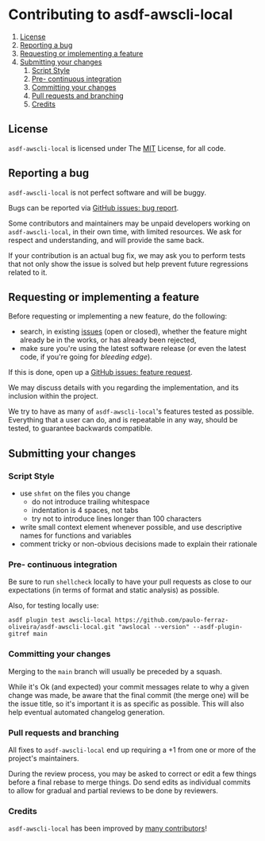 # Contributing to asdf-awscli-local

1. [License](#license)
1. [Reporting a bug](#reporting-a-bug)
1. [Requesting or implementing a feature](#requesting-or-implementing-a-feature)
1. [Submitting your changes](#submitting-your-changes)
   1. [Script Style](#script-style)
   1. [Pre- continuous integration](#pre--continuous-integration)
   1. [Committing your changes](#committing-your-changes)
   1. [Pull requests and branching](#pull-requests-and-branching)
   1. [Credits](#credits)

## License

`asdf-awscli-local` is licensed under The [MIT](LICENSE) License, for all code.

## Reporting a bug

`asdf-awscli-local` is not perfect software and will be buggy.

Bugs can be reported via
[GitHub issues: bug report](https://github.com/paulo-ferraz-oliveira/asdf-awscli-local/issues/new?template=bug_report.md).

Some contributors and maintainers may be unpaid developers working on `asdf-awscli-local`, in their
own time, with limited resources. We ask for respect and understanding, and will provide the same
back.

If your contribution is an actual bug fix, we may ask you to perform tests that not only show the
issue is solved but help prevent future regressions related to it.

## Requesting or implementing a feature

Before requesting or implementing a new feature, do the following:

- search, in existing [issues](https://github.com/paulo-ferraz-oliveira/asdf-awscli-local/issues)
(open or closed), whether the feature might already be in the works, or has already been rejected,
- make sure you're using the latest software release (or even the latest code, if you're going for
_bleeding edge_).

If this is done, open up a
[GitHub issues: feature request](https://github.com/paulo-ferraz-oliveira/asdf-awscli-local/issues/new?template=feature_request.md).

We may discuss details with you regarding the implementation, and its inclusion within the project.

We try to have as many of `asdf-awscli-local`'s features tested as possible. Everything that a user
can do, and is repeatable in any way, should be tested, to guarantee backwards compatible.

## Submitting your changes

### Script Style

- use `shfmt` on the files you change
  - do not introduce trailing whitespace
  - indentation is 4 spaces, not tabs
  - try not to introduce lines longer than 100 characters
- write small context element whenever possible, and use descriptive names for functions and
  variables
- comment tricky or non-obvious decisions made to explain their rationale

### Pre- continuous integration

Be sure to run `shellcheck` locally to have your pull requests as close to our expectations (in
terms of format and static analysis) as possible.

Also, for testing locally use:

<!-- markdownlint-disable MD013 -->
```shell
asdf plugin test awscli-local https://github.com/paulo-ferraz-oliveira/asdf-awscli-local.git "awslocal --version" --asdf-plugin-gitref main
```
<!-- markdownlint-enable -->

### Committing your changes

Merging to the `main` branch will usually be preceded by a squash.

While it's Ok (and expected) your commit messages relate to why a given change was made, be aware
that the final commit (the merge one) will be the issue title, so it's important it is as specific
as possible. This will also help eventual automated changelog generation.

### Pull requests and branching

All fixes to `asdf-awscli-local` end up requiring a +1 from one or more of the project's
maintainers.

During the review process, you may be asked to correct or edit a few things before a final rebase
to merge things. Do send edits as individual commits to allow for gradual and partial reviews to be
done by reviewers.

### Credits

`asdf-awscli-local` has been improved by
[many contributors](https://github.com/paulo-ferraz-oliveira/asdf-awscli-local/graphs/contributors)!
